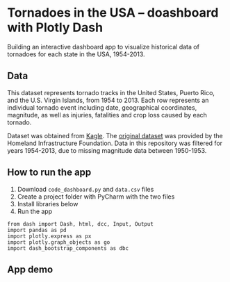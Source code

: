 # Tornadoes in the USA – doashboard with Plotly Dash 

Building an interactive dashboard app to visualize historical data of tornadoes for each state in the USA, 1954-2013.

## Data 

This dataset represents tornado tracks in the United States, Puerto Rico, and the U.S. Virgin Islands, from 1954 to 2013. Each row represents an individual tornado event including date, geographical coordinates, magnitude, as well as injuries, fatalities and crop loss caused by each tornado.  

Dataset was obtained from [Kagle](https://www.kaggle.com/datasets/thedevastator/1950-2013-north-america-tornadoes-historical-tra). The [original dataset](https://data.world/dhs/historical-tornado-tracks) was provided by the Homeland Infrastructure Foundation. Data in this repository was filtered for years 1954-2013, due to missing magnitude data between 1950-1953. 


## How to run the app 

1. Download `code_dashboard.py` and `data.csv` files
2. Create a project folder with PyCharm with the two files
3. Install libraries below
4. Run the app 

```
from dash import Dash, html, dcc, Input, Output
import pandas as pd
import plotly.express as px
import plotly.graph_objects as go
import dash_bootstrap_components as dbc
```

## App demo 
